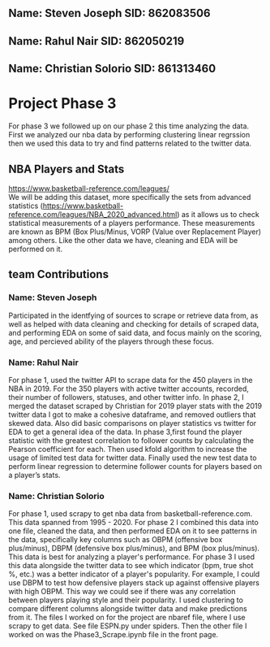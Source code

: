 ## Name: Steven Joseph SID: 862083506 <br>
## Name: Rahul Nair  SID:  862050219<br>
## Name: Christian Solorio  SID: 861313460  <br>

# Project Phase 3 <br>
  For phase 3 we followed up on our phase 2 this time analyzing the data. First we analyzed our nba data by performing clustering linear regrssion then we used this data to try and find patterns related to the twitter data.<br>
  
  ## NBA Players and Stats <br>
https://www.basketball-reference.com/leagues/ <br>
We will be adding this dataset, more specifically the sets from advanced statistics (https://www.basketball-reference.com/leagues/NBA_2020_advanced.html) as it allows us to check statistical measurements of a players performance. These measurements are known as BPM (Box Plus/Minus, VORP (Value over Replacement Player) among others. Like the other data we have, cleaning and EDA will be performed on it. <br>

## team Contributions <br>
### Name: Steven Joseph <br>
Participated in the identfying of sources to scrape or retrieve data from, as well as helped with data cleaning and checking for details of scraped data, and performing EDA on some of said data, and focus mainly on the scoring, age, and percieved ability of the players through these focus.
### Name: Rahul Nair<br>
For phase 1, used the twitter API to scrape data for the 450 players in the NBA in 2019. For the 350 players with active twitter accounts, recorded, their number of followers, statuses, and other twitter info. In phase 2, I merged the dataset scraped by Christian for 2019 player stats with the 2019 twitter data I got to make a cohesive dataframe, and removed outliers that skewed data. Also did basic comparisons on player statistics vs twitter for EDA to get a general idea of the data. In phase 3,first found the player statistic with the greatest correlation to follower counts by calculating the Pearson coefficient for each. Then used kfold algorithm to increase the usage of limited test data for twitter data. Finally used the new test data to perform linear regression to determine follower counts for players based on a player’s stats.

### Name: Christian Solorio<br>
For phase 1, used scrapy to get nba data from basketball-reference.com. This data spanned from 1995 - 2020. For phase 2 I combined this data into one file, cleaned the data, and then performed EDA on it to see patterns in the data, specifically key columns such as OBPM (offensive box plus/minus), DBPM (defensive box plus/minus), and BPM (box plus/minus). This data is best for analyzing a player's performance. For phase 3 I used this data alongside the twitter data to see which indicator (bpm, true shot %, etc.) was a better indicator of a player's popularity. For example, I could use DBPM to test how defensive players stack up against offensive players with high OBPM. This way we could see if there was any correlation between players playing style and their popularity. I used clustering to compare different columns alongside twitter data and make predictions from it.
The files I worked on for the project are nbaref file, where I use scrapy to get data. See file ESPN.py under spiders.
Then the other file I worked on was the Phase3_Scrape.ipynb file in the front page.
